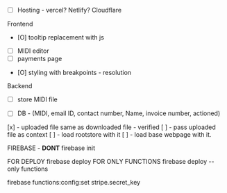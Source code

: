 - [ ] Hosting - vercel? Netlify? Cloudflare


Frontend
- [O] tooltip replacement with js
- [ ] MIDI editor
- [ ] payments page
- [O] styling with breakpoints - resolution


Backend
- [ ] store MIDI file
- [ ] DB - (MIDI, email ID, contact number, Name, invoice number, actioned)




[x] - uploaded file same as downloaded file - verified
[ ] - pass uploaded file as context
[ ] - load rootstore with it
[ ] - load base webpage with it.




FIREBASE -
**DONT** firebase init

FOR DEPLOY
    firebase deploy
FOR ONLY FUNCTIONS
    firebase deploy --only functions

firebase functions:config:set stripe.secret_key
